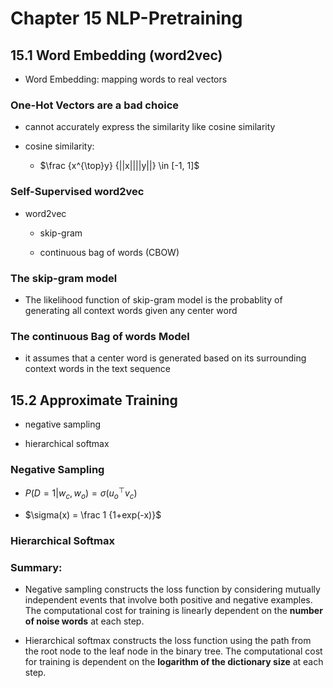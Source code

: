 # Chapter 15 NLP-Pretraining

## 15.1 Word Embedding (word2vec)

* Word Embedding: mapping words to real vectors

### One-Hot Vectors are a bad choice

* cannot accurately express the similarity like cosine similarity

* cosine similarity: 
  
  * $\frac {x^{\top}y} {||x||||y||} \in [-1, 1]$



### Self-Supervised word2vec

* word2vec
  
  * skip-gram
  
  * continuous bag of words (CBOW)

### The skip-gram model

* The likelihood function of skip-gram model is the probablity of generating all context words given any center word



### The continuous Bag of words Model

* it assumes that a center word is generated based on its surrounding context words in the text sequence



## 15.2 Approximate Training

* negative sampling 

* hierarchical softmax

### Negative Sampling

* $P(D=1|w_c, w_o) = \sigma(u_o^\top v_c)$

* $\sigma(x) = \frac 1 {1+exp(-x)}$

### Hierarchical Softmax



### Summary:

* Negative sampling constructs the loss function by considering mutually independent events that involve both positive and negative examples. The computational cost for training is linearly dependent on the **number of noise words** at each step.

* Hierarchical softmax constructs the loss function using the path from the root node to the leaf node in the binary tree. The computational cost for training is dependent on the **logarithm of the dictionary size** at each step.


